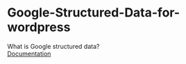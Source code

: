 # Google-Structured-Data-for-wordpress

What is Google structured data?<br>
<a href="https://developers.google.com/search/docs/appearance/structured-data/intro-structured-data" target="_blank">Documentation</a>

